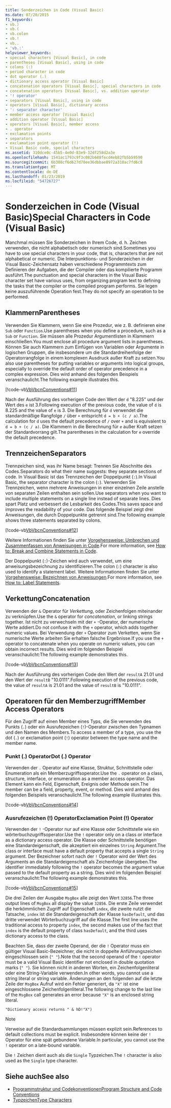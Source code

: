 ```yaml
---
title: Sonderzeichen in Code (Visual Basic)
ms.date: 07/20/2015
f1_keywords:
- vb.)
- vb.(
- vb.colon
- vb.!
- vb..
- 'vb.:'
helpviewer_keywords:
- special characters [Visual Basic], in code
- parentheses [Visual Basic], using in code
- colons (:)
- period character in code
- dot operator (.)
- dictionary access operator [Visual Basic]
- concatenation operators [Visual Basic], special characters in code
- concatenation operators [Visual Basic], vs. addition operator
- '! operator'
- separators [Visual Basic], using in code
- operators [Visual Basic], dictionary access
- ': separator character'
- member access operator [Visual Basic]
- addition operator [Visual Basic]
- operators [Visual Basic], member access
- . operator
- exclamation points
- separators
- exclamation point operator (!)
- Visual Basic code, special characters
ms.assetid: 310dce0c-45b5-4e0d-83e9-32df258d2a3e
ms.openlocfilehash: 1541ac1793c9f3c082b688fecd4eb82fb5b59590
ms.sourcegitcommit: 6b308cf6d627d78ee36dbbae8972a310ac7fd6c8
ms.translationtype: MT
ms.contentlocale: de-DE
ms.lasthandoff: 01/23/2019
ms.locfileid: "54726727"
---
```

# <a name="special-characters-in-code-visual-basic"></a><span data-ttu-id="3eed7-102">Sonderzeichen in Code (Visual Basic)</span><span class="sxs-lookup"><span data-stu-id="3eed7-102">Special Characters in Code (Visual Basic)</span></span>
<span data-ttu-id="3eed7-103">Manchmal müssen Sie Sonderzeichen in Ihrem Code, d. h. Zeichen verwenden, die nicht alphabetisch oder numerisch sind.</span><span class="sxs-lookup"><span data-stu-id="3eed7-103">Sometimes you have to use special characters in your code, that is, characters that are not alphabetical or numeric.</span></span> <span data-ttu-id="3eed7-104">Die Interpunktions- und Sonderzeichen in der Visual Basic-Zeichensatz haben verschiedene Programmtexts zum Definieren der Aufgaben, die der Compiler oder das kompilierte Programm ausführt.</span><span class="sxs-lookup"><span data-stu-id="3eed7-104">The punctuation and special characters in the Visual Basic character set have various uses, from organizing program text to defining the tasks that the compiler or the compiled program performs.</span></span> <span data-ttu-id="3eed7-105">Sie legen keine auszuführende Operation fest.</span><span class="sxs-lookup"><span data-stu-id="3eed7-105">They do not specify an operation to be performed.</span></span>  
  
## <a name="parentheses"></a><span data-ttu-id="3eed7-106">Klammern</span><span class="sxs-lookup"><span data-stu-id="3eed7-106">Parentheses</span></span>  
 <span data-ttu-id="3eed7-107">Verwenden Sie Klammern, wenn Sie eine Prozedur, wie z. B. definieren eine `Sub` oder `Function`.</span><span class="sxs-lookup"><span data-stu-id="3eed7-107">Use parentheses when you define a procedure, such as a `Sub` or `Function`.</span></span> <span data-ttu-id="3eed7-108">Sie müssen alle Prozedur Argumentlisten in Klammern einschließen.</span><span class="sxs-lookup"><span data-stu-id="3eed7-108">You must enclose all procedure argument lists in parentheses.</span></span> <span data-ttu-id="3eed7-109">Können Sie auch Klammern zum Einfügen von Variablen oder Argumente in logischen Gruppen, die insbesondere um die Standardreihenfolge der Operatorrangfolge in einem komplexen Ausdruck außer Kraft zu setzen.</span><span class="sxs-lookup"><span data-stu-id="3eed7-109">You also use parentheses for putting variables or arguments into logical groups, especially to override the default order of operator precedence in a complex expression.</span></span> <span data-ttu-id="3eed7-110">Dies wird anhand des folgenden Beispiels veranschaulicht.</span><span class="sxs-lookup"><span data-stu-id="3eed7-110">The following example illustrates this.</span></span>  
  
 [!code-vb[VbVbcnConventions#11](../../../visual-basic/programming-guide/language-features/codesnippet/VisualBasic/special-characters-in-code_1.vb)]  
  
 <span data-ttu-id="3eed7-111">Nach der Ausführung des vorherigen Code den Wert der `d` "8.225" und der Wert des `e` ist 3.</span><span class="sxs-lookup"><span data-stu-id="3eed7-111">Following execution of the previous code, the value of `d` is 8.225 and the value of `e` is 3.</span></span> <span data-ttu-id="3eed7-112">Die Berechnung für `d` verwendet die standardmäßige Rangfolge `/` über `+` entspricht `d = b + (c / a)`.</span><span class="sxs-lookup"><span data-stu-id="3eed7-112">The calculation for `d` uses the default precedence of `/` over `+` and is equivalent to `d = b + (c / a)`.</span></span> <span data-ttu-id="3eed7-113">Die Klammern in die Berechnung für `e` außer Kraft setzen der Standardvorrang gilt.</span><span class="sxs-lookup"><span data-stu-id="3eed7-113">The parentheses in the calculation for `e` override the default precedence.</span></span>  
  
## <a name="separators"></a><span data-ttu-id="3eed7-114">Trennzeichen</span><span class="sxs-lookup"><span data-stu-id="3eed7-114">Separators</span></span>  
 <span data-ttu-id="3eed7-115">Trennzeichen sind, was ihr Name besagt: Trennen Sie Abschnitte des Codes.</span><span class="sxs-lookup"><span data-stu-id="3eed7-115">Separators do what their name suggests: they separate sections of code.</span></span> <span data-ttu-id="3eed7-116">In Visual Basic ist das Trennzeichen der Doppelpunkt (`:`).</span><span class="sxs-lookup"><span data-stu-id="3eed7-116">In Visual Basic, the separator character is the colon (`:`).</span></span> <span data-ttu-id="3eed7-117">Verwenden Sie Trennzeichen, wenn mehrere Anweisungen in einer einzelnen Zeile anstelle von separaten Zeilen enthalten sein sollen.</span><span class="sxs-lookup"><span data-stu-id="3eed7-117">Use separators when you want to include multiple statements on a single line instead of separate lines.</span></span> <span data-ttu-id="3eed7-118">Dies spart Platz und verbessert die Lesbarkeit des Codes.</span><span class="sxs-lookup"><span data-stu-id="3eed7-118">This saves space and improves the readability of your code.</span></span> <span data-ttu-id="3eed7-119">Das folgende Beispiel zeigt drei Anweisungen, die durch Doppelpunkte getrennt sind.</span><span class="sxs-lookup"><span data-stu-id="3eed7-119">The following example shows three statements separated by colons.</span></span>  
  
 [!code-vb[VbVbcnConventions#12](../../../visual-basic/programming-guide/language-features/codesnippet/VisualBasic/special-characters-in-code_2.vb)]  
  
 <span data-ttu-id="3eed7-120">Weitere Informationen finden Sie unter [Vorgehensweise: Umbrechen und Zusammenfassen von Anweisungen in Code](../../../visual-basic/programming-guide/program-structure/how-to-break-and-combine-statements-in-code.md).</span><span class="sxs-lookup"><span data-stu-id="3eed7-120">For more information, see [How to: Break and Combine Statements in Code](../../../visual-basic/programming-guide/program-structure/how-to-break-and-combine-statements-in-code.md).</span></span>  
  
 <span data-ttu-id="3eed7-121">Der Doppelpunkt (`:`)-Zeichen wird auch verwendet, um eine anweisungsbezeichnung zu identifizieren.</span><span class="sxs-lookup"><span data-stu-id="3eed7-121">The colon (`:`) character is also used to identify a statement label.</span></span> <span data-ttu-id="3eed7-122">Weitere Informationen finden Sie unter [Vorgehensweise: Bezeichnen von Anweisungen](../../../visual-basic/programming-guide/program-structure/how-to-label-statements.md).</span><span class="sxs-lookup"><span data-stu-id="3eed7-122">For more information, see [How to: Label Statements](../../../visual-basic/programming-guide/program-structure/how-to-label-statements.md).</span></span>  
  
## <a name="concatenation"></a><span data-ttu-id="3eed7-123">Verkettung</span><span class="sxs-lookup"><span data-stu-id="3eed7-123">Concatenation</span></span>  
 <span data-ttu-id="3eed7-124">Verwenden der `&` Operator für *Verkettung*, oder Zeichenfolgen miteinander zu verknüpfen.</span><span class="sxs-lookup"><span data-stu-id="3eed7-124">Use the `&` operator for *concatenation*, or linking strings together.</span></span> <span data-ttu-id="3eed7-125">Ist nicht zu verwechseln mit der `+` -Operator, der numerische Werte addiert.</span><span class="sxs-lookup"><span data-stu-id="3eed7-125">Do not confuse it with the `+` operator, which adds together numeric values.</span></span> <span data-ttu-id="3eed7-126">Bei Verwendung der `+` Operator zum Verketten, wenn Sie numerische Werte arbeiten Sie erhalten falsche Ergebnisse.</span><span class="sxs-lookup"><span data-stu-id="3eed7-126">If you use the `+` operator to concatenate when you operate on numeric values, you can obtain incorrect results.</span></span> <span data-ttu-id="3eed7-127">Dies wird im folgenden Beispiel veranschaulicht:</span><span class="sxs-lookup"><span data-stu-id="3eed7-127">The following example demonstrates this.</span></span>  
  
 [!code-vb[VbVbcnConventions#13](../../../visual-basic/programming-guide/language-features/codesnippet/VisualBasic/special-characters-in-code_3.vb)]  
  
 <span data-ttu-id="3eed7-128">Nach der Ausführung des vorherigen Code den Wert der `resultA` 21.01 und den Wert der `resultB` "10.0111".</span><span class="sxs-lookup"><span data-stu-id="3eed7-128">Following execution of the previous code, the value of `resultA` is 21.01 and the value of `resultB` is "10.0111".</span></span>  
  
## <a name="member-access-operators"></a><span data-ttu-id="3eed7-129">Operatoren für den Memberzugriff</span><span class="sxs-lookup"><span data-stu-id="3eed7-129">Member Access Operators</span></span>  
 <span data-ttu-id="3eed7-130">Für den Zugriff auf einen Member eines Typs, die Sie verwenden des Punkts (`.`) oder ein Ausrufezeichen (`!`)-Operator zwischen den Typnamen und den Namen des Members.</span><span class="sxs-lookup"><span data-stu-id="3eed7-130">To access a member of a type, you use the dot (`.`) or exclamation point (`!`) operator between the type name and the member name.</span></span>  
  
### <a name="dot--operator"></a><span data-ttu-id="3eed7-131">Punkt (.) Operator</span><span class="sxs-lookup"><span data-stu-id="3eed7-131">Dot (.) Operator</span></span>  
 <span data-ttu-id="3eed7-132">Verwenden der `.` Operator auf eine Klasse, Struktur, Schnittstelle oder Enumeration als ein Memberzugriffsoperator.</span><span class="sxs-lookup"><span data-stu-id="3eed7-132">Use the `.` operator on a class, structure, interface, or enumeration as a member access operator.</span></span> <span data-ttu-id="3eed7-133">Das Element kann ein Feld, Eigenschaft, Ereignis oder Methode sein.</span><span class="sxs-lookup"><span data-stu-id="3eed7-133">The member can be a field, property, event, or method.</span></span> <span data-ttu-id="3eed7-134">Dies wird anhand des folgenden Beispiels veranschaulicht.</span><span class="sxs-lookup"><span data-stu-id="3eed7-134">The following example illustrates this.</span></span>  
  
 [!code-vb[VbVbcnConventions#14](../../../visual-basic/programming-guide/language-features/codesnippet/VisualBasic/special-characters-in-code_4.vb)]  
  
### <a name="exclamation-point--operator"></a><span data-ttu-id="3eed7-135">Ausrufezeichen (!) Operator</span><span class="sxs-lookup"><span data-stu-id="3eed7-135">Exclamation Point (!) Operator</span></span>  
 <span data-ttu-id="3eed7-136">Verwenden der `!` -Operator nur auf eine Klasse oder Schnittstelle wie ein wörterbuchzugriffsoperator.</span><span class="sxs-lookup"><span data-stu-id="3eed7-136">Use the `!` operator only on a class or interface as a dictionary access operator.</span></span> <span data-ttu-id="3eed7-137">Die Klasse oder Schnittstelle benötigen eine Standardeigenschaft, die akzeptiert ein einzelnes `String` Argument.</span><span class="sxs-lookup"><span data-stu-id="3eed7-137">The class or interface must have a default property that accepts a single `String` argument.</span></span> <span data-ttu-id="3eed7-138">Der Bezeichner sofort nach der `!` Operator wird der Wert des Arguments an die Standardeigenschaft als Zeichenfolge übergeben.</span><span class="sxs-lookup"><span data-stu-id="3eed7-138">The identifier immediately following the `!` operator becomes the argument value passed to the default property as a string.</span></span> <span data-ttu-id="3eed7-139">Dies wird im folgenden Beispiel veranschaulicht:</span><span class="sxs-lookup"><span data-stu-id="3eed7-139">The following example demonstrates this.</span></span>  
  
 [!code-vb[VbVbcnConventions#15](../../../visual-basic/programming-guide/language-features/codesnippet/VisualBasic/special-characters-in-code_5.vb)]  
  
 <span data-ttu-id="3eed7-140">Die drei Zeilen der Ausgabe `MsgBox` alle zeigt den Wert `32856`.</span><span class="sxs-lookup"><span data-stu-id="3eed7-140">The three output lines of `MsgBox` all display the value `32856`.</span></span> <span data-ttu-id="3eed7-141">Die erste Zeile verwendet die herkömmlichen Zugriff auf Eigenschaft `index`, die zweite nutzt die Tatsache, `index` ist die Standardeigenschaft der Klasse `hasDefault`, und das dritte verwendet Wörterbuchzugriff auf die Klasse.</span><span class="sxs-lookup"><span data-stu-id="3eed7-141">The first line uses the traditional access to property `index`, the second makes use of the fact that `index` is the default property of class `hasDefault`, and the third uses dictionary access to the class.</span></span>  
  
 <span data-ttu-id="3eed7-142">Beachten Sie, dass der zweite Operand, der die `!` Operator muss ein gültiger Visual Basic-Bezeichner, die nicht in doppelte Anführungszeichen eingeschlossen sein (`" "`).</span><span class="sxs-lookup"><span data-stu-id="3eed7-142">Note that the second operand of the `!` operator must be a valid Visual Basic identifier not enclosed in double quotation marks (`" "`).</span></span> <span data-ttu-id="3eed7-143">Sie können nicht in anderen Worten, ein Zeichenfolgenliteral oder eine String-Variable verwenden.</span><span class="sxs-lookup"><span data-stu-id="3eed7-143">In other words, you cannot use a string literal or string variable.</span></span> <span data-ttu-id="3eed7-144">Änderungen an den folgenden auf die letzte Zeile der `MsgBox` Aufruf wird ein Fehler generiert, da `"X"` ist eine eingeschlossene Zeichenfolgenliteral.</span><span class="sxs-lookup"><span data-stu-id="3eed7-144">The following change to the last line of the `MsgBox` call generates an error because `"X"` is an enclosed string literal.</span></span>  
  
 `"Dictionary access returns " & hD!"X")`  
  
> [!NOTE]
>  <span data-ttu-id="3eed7-145">Verweise auf die Standardsammlungen müssen explizit sein.</span><span class="sxs-lookup"><span data-stu-id="3eed7-145">References to default collections must be explicit.</span></span> <span data-ttu-id="3eed7-146">Insbesondere können keine der `!` Operator für eine spät gebundene Variable.</span><span class="sxs-lookup"><span data-stu-id="3eed7-146">In particular, you cannot use the `!` operator on a late-bound variable.</span></span>  
  
 <span data-ttu-id="3eed7-147">Die `!` Zeichen dient auch als die `Single` Typzeichen.</span><span class="sxs-lookup"><span data-stu-id="3eed7-147">The `!` character is also used as the `Single` type character.</span></span>  
  
## <a name="see-also"></a><span data-ttu-id="3eed7-148">Siehe auch</span><span class="sxs-lookup"><span data-stu-id="3eed7-148">See also</span></span>
- [<span data-ttu-id="3eed7-149">Programmstruktur und Codekonventionen</span><span class="sxs-lookup"><span data-stu-id="3eed7-149">Program Structure and Code Conventions</span></span>](../../../visual-basic/programming-guide/program-structure/program-structure-and-code-conventions.md)
- [<span data-ttu-id="3eed7-150">Typzeichen</span><span class="sxs-lookup"><span data-stu-id="3eed7-150">Type Characters</span></span>](../../../visual-basic/programming-guide/language-features/data-types/type-characters.md)
